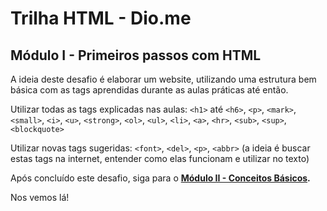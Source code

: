 # Trilha HTML - Dio.me
## Módulo I - Primeiros passos com HTML

A ideia deste desafio é elaborar um website, utilizando uma estrutura bem básica com as tags aprendidas durante as aulas práticas até então.

Utilizar todas as tags explicadas nas aulas: `<h1>` até `<h6>`, `<p>`, `<mark>`, `<small>`, `<i>`, `<u>`, `<strong>`, `<ol>`, `<ul>`, `<li>`, `<a>`, `<hr>`, `<sub>`, `<sup>`, `<blockquote>`

Utilizar novas tags sugeridas: `<font>`, `<del>`, `<p>`, `<abbr>` (a ideia é buscar estas tags na internet, entender como elas funcionam e utilizar no texto)

Após concluído este desafio, siga para o <strong>[Módulo II - Conceitos Básicos](addlinkdepois).</strong>

Nos vemos lá!